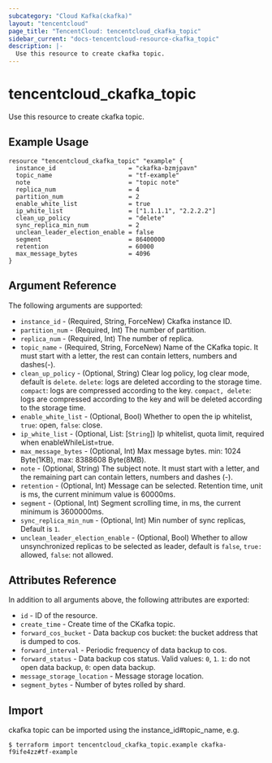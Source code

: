 ```yaml
---
subcategory: "Cloud Kafka(ckafka)"
layout: "tencentcloud"
page_title: "TencentCloud: tencentcloud_ckafka_topic"
sidebar_current: "docs-tencentcloud-resource-ckafka_topic"
description: |-
  Use this resource to create ckafka topic.
---
```


# tencentcloud_ckafka_topic

Use this resource to create ckafka topic.

## Example Usage

```hcl
resource "tencentcloud_ckafka_topic" "example" {
  instance_id                    = "ckafka-bzmjpavn"
  topic_name                     = "tf-example"
  note                           = "topic note"
  replica_num                    = 4
  partition_num                  = 2
  enable_white_list              = true
  ip_white_list                  = ["1.1.1.1", "2.2.2.2"]
  clean_up_policy                = "delete"
  sync_replica_min_num           = 2
  unclean_leader_election_enable = false
  segment                        = 86400000
  retention                      = 60000
  max_message_bytes              = 4096
}
```

## Argument Reference

The following arguments are supported:

* `instance_id` - (Required, String, ForceNew) Ckafka instance ID.
* `partition_num` - (Required, Int) The number of partition.
* `replica_num` - (Required, Int) The number of replica.
* `topic_name` - (Required, String, ForceNew) Name of the CKafka topic. It must start with a letter, the rest can contain letters, numbers and dashes(-).
* `clean_up_policy` - (Optional, String) Clear log policy, log clear mode, default is `delete`. `delete`: logs are deleted according to the storage time. `compact`: logs are compressed according to the key. `compact, delete`: logs are compressed according to the key and will be deleted according to the storage time.
* `enable_white_list` - (Optional, Bool) Whether to open the ip whitelist, `true`: open, `false`: close.
* `ip_white_list` - (Optional, List: [`String`]) Ip whitelist, quota limit, required when enableWhileList=true.
* `max_message_bytes` - (Optional, Int) Max message bytes. min: 1024 Byte(1KB), max: 8388608 Byte(8MB).
* `note` - (Optional, String) The subject note. It must start with a letter, and the remaining part can contain letters, numbers and dashes (-).
* `retention` - (Optional, Int) Message can be selected. Retention time, unit is ms, the current minimum value is 60000ms.
* `segment` - (Optional, Int) Segment scrolling time, in ms, the current minimum is 3600000ms.
* `sync_replica_min_num` - (Optional, Int) Min number of sync replicas, Default is `1`.
* `unclean_leader_election_enable` - (Optional, Bool) Whether to allow unsynchronized replicas to be selected as leader, default is `false`, `true: `allowed, `false`: not allowed.

## Attributes Reference

In addition to all arguments above, the following attributes are exported:

* `id` - ID of the resource.
* `create_time` - Create time of the CKafka topic.
* `forward_cos_bucket` - Data backup cos bucket: the bucket address that is dumped to cos.
* `forward_interval` - Periodic frequency of data backup to cos.
* `forward_status` - Data backup cos status. Valid values: `0`, `1`. `1`: do not open data backup, `0`: open data backup.
* `message_storage_location` - Message storage location.
* `segment_bytes` - Number of bytes rolled by shard.


## Import

ckafka topic can be imported using the instance_id#topic_name, e.g.

```
$ terraform import tencentcloud_ckafka_topic.example ckafka-f9ife4zz#tf-example
```

